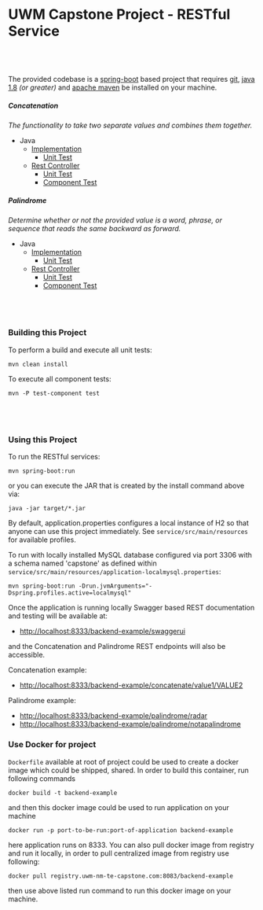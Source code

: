 # UWM Capstone Project - RESTful Service

&nbsp;
----

The provided codebase is a [spring-boot](https://projects.spring.io/spring-boot/) based project that requires [git](https://git-scm.com/downloads), 
[java 1.8](http://www.oracle.com/technetwork/java/javase/downloads/jdk8-downloads-2133151.html) _(or greater)_ and 
[apache maven](https://maven.apache.org/download.cgi) be installed on your machine.

##### Concatenation
_The functionality to take two separate values and combines them together._
* Java 
    * [Implementation](https://gitlab.uwm-nm-te-capstone.com/nm-capstone-cookbooks/nm-capstone-backend-cookbooks/backend-example/blob/master/src/main/java/edu/uwm/capstone/util/Concatenation.java)
        * [Unit Test](https://gitlab.uwm-nm-te-capstone.com/nm-capstone-cookbooks/nm-capstone-backend-cookbooks/backend-example/blob/master/src/test/java/edu/uwm/capstone/util/ConcatenationUnitTest.java)
    * [Rest Controller](https://gitlab.uwm-nm-te-capstone.com/nm-capstone-cookbooks/nm-capstone-backend-cookbooks/backend-example/blob/master/src/main/java/edu/uwm/capstone/controller/ConcatenationRestController.java) 
        * [Unit Test](https://gitlab.uwm-nm-te-capstone.com/nm-capstone-cookbooks/nm-capstone-backend-cookbooks/backend-example/blob/master/src/test/java/edu/uwm/capstone/controller/ConcatenationRestControllerUnitTest.java)
        * [Component Test](https://gitlab.uwm-nm-te-capstone.com/nm-capstone-cookbooks/nm-capstone-backend-cookbooks/backend-example/blob/master/src/test-component/java/edu/uwm/capstone/controller/ConcatenationRestControllerComponentTest.java)
        
##### Palindrome
_Determine whether or not the provided value is a word, phrase, or sequence that reads the same backward as forward._
* Java 
    * [Implementation](https://gitlab.uwm-nm-te-capstone.com/nm-capstone-cookbooks/nm-capstone-backend-cookbooks/backend-example/blob/master/src/main/java/edu/uwm/capstone/util/Palindrome.java)
        * [Unit Test](https://gitlab.uwm-nm-te-capstone.com/nm-capstone-cookbooks/nm-capstone-backend-cookbooks/backend-example/blob/master/src/test/java/edu/uwm/capstone/util/PalindromeUnitTest.java)
    * [Rest Controller](https://gitlab.uwm-nm-te-capstone.com/nm-capstone-cookbooks/nm-capstone-backend-cookbooks/backend-example/blob/master/src/main/java/edu/uwm/capstone/controller/PalindromeRestController.java)
        * [Unit Test](https://gitlab.uwm-nm-te-capstone.com/nm-capstone-cookbooks/nm-capstone-backend-cookbooks/backend-example/blob/master/src/test/java/edu/uwm/capstone/controller/PalindromeRestControllerUnitTest.java)
        * [Component Test](https://gitlab.uwm-nm-te-capstone.com/nm-capstone-cookbooks/nm-capstone-backend-cookbooks/backend-example/blob/master/src/test-component/java/edu/uwm/capstone/controller/PalindromeRestControllerComponentTest.java)
        
&nbsp;
---

### Building this Project

To perform a build and execute all unit tests:
```
mvn clean install
```

To execute all component tests:
```
mvn -P test-component test
```

&nbsp;
---

### Using this Project

To run the RESTful services:
```
mvn spring-boot:run
```

or you can execute the JAR that is created by the install command above via:
```
java -jar target/*.jar
```

By default, application.properties configures a local instance of H2 so that anyone can use this project immediately.
See `service/src/main/resources` for available profiles.

To run with locally installed MySQL database configured via port 3306 with a schema named 'capstone'
as defined within `service/src/main/resources/application-localmysql.properties`:
```
mvn spring-boot:run -Drun.jvmArguments="-Dspring.profiles.active=localmysql"
```

Once the application is running locally Swagger based REST documentation and testing will be available at:
- [http://localhost:8333/backend-example/swaggerui](http://localhost:8333/backend-example/swaggerui)

and the Concatenation and Palindrome REST endpoints will also be accessible.

Concatenation example:
- [http://localhost:8333/backend-example/concatenate/value1/VALUE2](http://localhost:8333/backend-example/concatenate/value1/VALUE2)

Palindrome example:
- [http://localhost:8333/backend-example/palindrome/radar](http://localhost:8333/backend-example/palindrome/radar)
- [http://localhost:8333/backend-example/palindrome/notapalindrome](http://localhost:8333/backend-example/palindrome/notapalindrome)


### Use Docker for project 

`Dockerfile` available at root of project could be used to create a docker image which could be shipped, shared. In order to build this container, run following commands

```
docker build -t backend-example
```
 and then this docker image could be used to run application on your machine                                                                                                                            

```
docker run -p port-to-be-run:port-of-application backend-example
```

here application runs on 8333. You can also pull docker image from registry and run it locally, in order to pull centralized image from registry use following:

```
docker pull registry.uwm-nm-te-capstone.com:8083/backend-example

```
then use above listed run command to run this docker image on your machine. 

